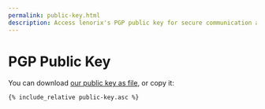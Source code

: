 ```yaml
---
permalink: public-key.html
description: Access lenorix's PGP public key for secure communication and data encryption. Enhance your digital security with our trusted key.
---
```


# PGP Public Key

You can download [our public key as file](./public-key.asc), or copy it:

```
{% include_relative public-key.asc %}
```
